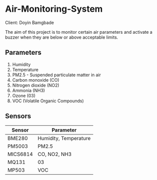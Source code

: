 # Air-Monitoring-System

Client: Doyin Bamgbade

The aim of this project is to monitor certain air parameters and activate a buzzer when they are below or above acceptable limits.

## Parameters
1. Humidity
2. Temperature
3. PM2.5 - Suspended particulate matter in air
4. Carbon monoxide (CO)
5. Nitrogen dioxide (NO2)
6. Ammonia (NH3)
7. Ozone (03)
8. VOC (Volatile Organic Compounds)

## Sensors 
| Sensor   |     Parameter            |
| -------- | -----------------------  |
| BME280   |    Humidity, Temperature |
| PM5003   |    PM2.5                 |         
| MICS6814 |    CO, NO2, NH3          |
| MQ131    |    03                    |
| MP503    |    VOC                   |
